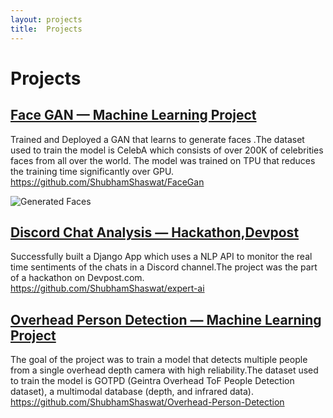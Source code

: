 ```yaml
---
layout: projects
title:  Projects
---
```


# Projects




## [Face GAN — Machine Learning Project](https://github.com/ShubhamShaswat/FaceGan)
Trained and Deployed a GAN that learns to generate faces .The dataset used to train the model is CelebA which consists of over 200K of celebrities faces from all over the world. The model was trained on TPU that reduces the training time significantly over GPU.
https://github.com/ShubhamShaswat/FaceGan

![Generated Faces](assets/images/fakefaces_128.png)



## [Discord Chat Analysis — Hackathon,Devpost](https://github.com/ShubhamShaswat/expert-ai)
Successfully built a Django App which uses a NLP API to monitor the real time sentiments of the chats in a Discord channel.The project was the part of a hackathon on Devpost.com.
https://github.com/ShubhamShaswat/expert-ai

## [Overhead Person Detection — Machine Learning Project](https://github.com/ShubhamShaswat/Overhead-Person-Detection)
The goal of the project was to train a model that detects multiple people from a single overhead depth camera with high reliability.The dataset used to train the model is GOTPD (Geintra Overhead ToF People Detection dataset), a multimodal database (depth, and infrared data).
https://github.com/ShubhamShaswat/Overhead-Person-Detection
